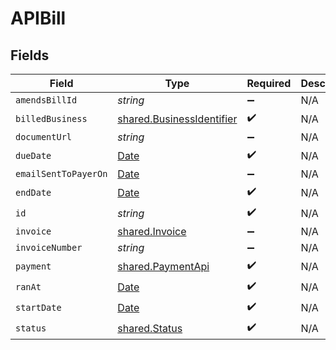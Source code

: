 # APIBill


## Fields

| Field                                                                                         | Type                                                                                          | Required                                                                                      | Description                                                                                   |
| --------------------------------------------------------------------------------------------- | --------------------------------------------------------------------------------------------- | --------------------------------------------------------------------------------------------- | --------------------------------------------------------------------------------------------- |
| `amendsBillId`                                                                                | *string*                                                                                      | :heavy_minus_sign:                                                                            | N/A                                                                                           |
| `billedBusiness`                                                                              | [shared.BusinessIdentifier](../../models/shared/businessidentifier.md)                        | :heavy_check_mark:                                                                            | N/A                                                                                           |
| `documentUrl`                                                                                 | *string*                                                                                      | :heavy_minus_sign:                                                                            | N/A                                                                                           |
| `dueDate`                                                                                     | [Date](https://developer.mozilla.org/en-US/docs/Web/JavaScript/Reference/Global_Objects/Date) | :heavy_check_mark:                                                                            | N/A                                                                                           |
| `emailSentToPayerOn`                                                                          | [Date](https://developer.mozilla.org/en-US/docs/Web/JavaScript/Reference/Global_Objects/Date) | :heavy_minus_sign:                                                                            | N/A                                                                                           |
| `endDate`                                                                                     | [Date](https://developer.mozilla.org/en-US/docs/Web/JavaScript/Reference/Global_Objects/Date) | :heavy_check_mark:                                                                            | N/A                                                                                           |
| `id`                                                                                          | *string*                                                                                      | :heavy_check_mark:                                                                            | N/A                                                                                           |
| `invoice`                                                                                     | [shared.Invoice](../../models/shared/invoice.md)                                              | :heavy_minus_sign:                                                                            | N/A                                                                                           |
| `invoiceNumber`                                                                               | *string*                                                                                      | :heavy_minus_sign:                                                                            | N/A                                                                                           |
| `payment`                                                                                     | [shared.PaymentApi](../../models/shared/paymentapi.md)                                        | :heavy_check_mark:                                                                            | N/A                                                                                           |
| `ranAt`                                                                                       | [Date](https://developer.mozilla.org/en-US/docs/Web/JavaScript/Reference/Global_Objects/Date) | :heavy_check_mark:                                                                            | N/A                                                                                           |
| `startDate`                                                                                   | [Date](https://developer.mozilla.org/en-US/docs/Web/JavaScript/Reference/Global_Objects/Date) | :heavy_check_mark:                                                                            | N/A                                                                                           |
| `status`                                                                                      | [shared.Status](../../models/shared/status.md)                                                | :heavy_check_mark:                                                                            | N/A                                                                                           |
